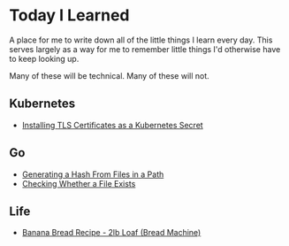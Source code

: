 # Today I Learned

A place for me to write down all of the little things I learn every day. This serves largely as a way for me to remember little things I'd otherwise have to keep looking up.

Many of these will be technical. Many of these will not.

## Kubernetes

* [Installing TLS Certificates as a Kubernetes Secret](kubernetes/installing-ssl-certs.md)

## Go

* [Generating a Hash From Files in a Path](go/generating-hash-of-a-path.md)
* [Checking Whether a File Exists](go/check-whether-a-file-exists.md)

## Life

* [Banana Bread Recipe - 2lb Loaf (Bread Machine)](life/banana-bread.md)
